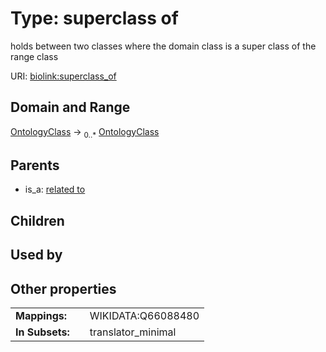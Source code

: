 
# Type: superclass of


holds between two classes where the domain class is a super class of the range class

URI: [biolink:superclass_of](https://w3id.org/biolink/vocab/superclass_of)


## Domain and Range

[OntologyClass](OntologyClass.md) ->  <sub>0..*</sub> [OntologyClass](OntologyClass.md)

## Parents

 *  is_a: [related to](related_to.md)

## Children


## Used by


## Other properties

|  |  |  |
| --- | --- | --- |
| **Mappings:** | | WIKIDATA:Q66088480 |
| **In Subsets:** | | translator_minimal |

